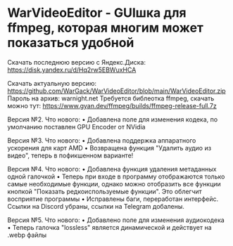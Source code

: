 # WarVideoEditor - GUIшка для ffmpeg, которая многим может показаться удобной

Скачать последнюю версию с Яндекс.Диска: https://disk.yandex.ru/d/Hq2rw5EBWuxHCA

Скачать актуальную версию: https://github.com/WarGack/WarVideoEditor/blob/main/WarVideoEditor.zip
Пароль на архив: warnight.net
Требуется библеотка ffmpeg, скачать можно тут: https://www.gyan.dev/ffmpeg/builds/ffmpeg-release-full.7z

Версия №2. Что нового:
• Добавлена поле для изменения кодека, по умолчанию поставлен GPU Encoder от NVidia

Версия №3. Что нового:
• Добавлена поддержка аппаратного ускорения для карт AMD
• Возвращена функция "Удалить аудио из видео", теперь в пофикшенном варианте!

Версия №4. Что нового:
• Добавлена функция удаления метаданных одной галочкой
• Теперь при входе в программу отображаются только самые необходимые функции, однако можно отобразить все функции кнопкой "Показать редкоиспользуемые функции". Это облегчит восприятие программы
• Исправлены баги, переработан интерфейс. Ссылки на Discord убраны, ссылки на Telegram добалены.

Версия №5. Что нового:
• Добавлено поле для изменения аудиокодека
• Теперь галочка "lossless" является динамической и действует на .webp файлы
